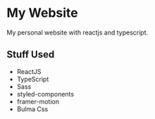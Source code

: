 # My Website

My personal website with reactjs and typescript.

## Stuff Used
- ReactJS
- TypeScript
- Sass
- styled-components
- framer-motion
- Bulma Css